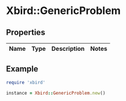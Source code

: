 # Xbird::GenericProblem

## Properties

| Name | Type | Description | Notes |
| ---- | ---- | ----------- | ----- |

## Example

```ruby
require 'xbird'

instance = Xbird::GenericProblem.new()
```


